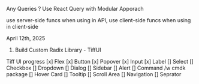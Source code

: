 Any Queries ? Use React Query with Modular Apporach

use server-side funcs when using in API, use client-side funcs when using in client-side

April 12th, 2025

1. Build Custom Radix Library - TiffUI

Tiff UI progress
[x] Flex
[x] Button
[x] Popover
[x] Input
[x] Label
[] Select
[] Checkbox
[] Dropdown
[] Dialog
[] Sidebar
[] Alert
[] Command /w cmdk package
[] Hover Card
[] Tooltip
[] Scroll Area
[] Navigation
[] Seprator

